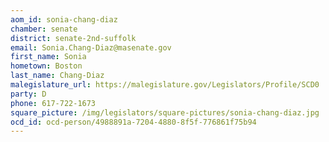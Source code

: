 ```yaml
---
aom_id: sonia-chang-diaz
chamber: senate
district: senate-2nd-suffolk
email: Sonia.Chang-Diaz@masenate.gov
first_name: Sonia
hometown: Boston
last_name: Chang-Diaz
malegislature_url: https://malegislature.gov/Legislators/Profile/SCD0
party: D
phone: 617-722-1673
square_picture: /img/legislators/square-pictures/sonia-chang-diaz.jpg
ocd_id: ocd-person/4988891a-7204-4880-8f5f-776861f75b94
---
```

